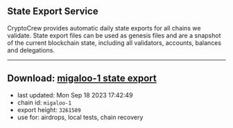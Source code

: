 ## State Export Service
CryptoCrew provides automatic daily state exports for all chains we validate. State export files can be used as genesis files and are a snapshot of the current blockchain state, including all validators, accounts, balances and delegations.

---
**Download: [migaloo-1 state export](https://dl.ccvalidators.com/SERVICE/migaloo/migaloo-1_export_3261509.json)**
---

- last updated: Mon Sep 18 2023 17:42:49
- chain id: `migaloo-1`
- export height: `3261509`
- use for: airdrops, local tests, chain recovery
